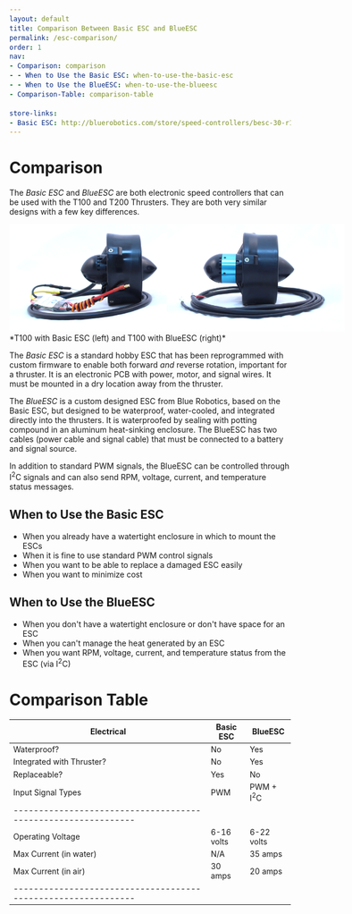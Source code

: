 ```yaml
---
layout: default
title: Comparison Between Basic ESC and BlueESC
permalink: /esc-comparison/
order: 1
nav:
- Comparison: comparison 
- - When to Use the Basic ESC: when-to-use-the-basic-esc
- - When to Use the BlueESC: when-to-use-the-blueesc
- Comparison-Table: comparison-table 

store-links:
- Basic ESC: http://bluerobotics.com/store/speed-controllers/besc-30-r1/
---
```




# Comparison

The *Basic ESC* and *BlueESC* are both electronic speed controllers that can be used with the T100 and T200 Thrusters. They are both very similar designs with a few key differences.

<img src="/assets/images/documentation/esc-comparison.png" class="img-responsive img-center" style="max-width:600px" />
*T100 with Basic ESC (left) and T100 with BlueESC (right)*

The *Basic ESC* is a standard hobby ESC that has been reprogrammed with custom firmware to enable both forward *and* reverse rotation, important for a thruster. It is an electronic PCB with power, motor, and signal wires. It must be mounted in a dry location away from the thruster.

The *BlueESC* is a custom designed ESC from Blue Robotics, based on the Basic ESC, but designed to be waterproof, water-cooled, and integrated directly into the thrusters. It is waterproofed by sealing with potting compound in an aluminum heat-sinking enclosure. The BlueESC has two cables (power cable and signal cable) that must be connected to a battery and signal source.

In addition to standard PWM signals, the BlueESC can be controlled through I<sup>2</sup>C signals and can also send RPM, voltage, current, and temperature status messages.

## When to Use the Basic ESC

* When you already have a watertight enclosure in which to mount the ESCs
* When it is fine to use standard PWM control signals
* When you want to be able to replace a damaged ESC easily
* When you want to minimize cost

## When to Use the BlueESC

* When you don't have a watertight enclosure or don't have space for an ESC
* When you can't manage the heat generated by an ESC
* When you want RPM, voltage, current, and temperature status from the ESC (via I<sup>2</sup>C)

# Comparison Table

| **Electrical**              | **Basic ESC** | **BlueESC**   |
| --------------------------- | ------------- | ------------- |
| Waterproof?                 | No            | Yes           |
| Integrated with Thruster?   | No            | Yes           |
| Replaceable?                | Yes           | No            |
| Input Signal Types          | PWM           | PWM + I<sup>2</sup>C |
|-------------------------------------------------------------|
| Operating Voltage           | 6-16 volts    | 6-22 volts    |
| Max Current (in water)      | N/A           | 35 amps       |
| Max Current (in air)        | 30 amps       | 20 amps       |
|-------------------------------------------------------------|